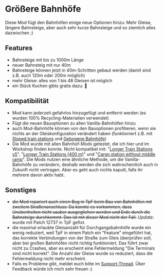 
# Größere Bahnhöfe

Diese Mod fügt den Bahnhöfen einige neue Optionen hinzu: Mehr Gleise, längere Bahnsteige, aber auch sehr kurze Bahnsteige und so ziemlich alles dazwischen ;)

## Features

* Bahnsteige mit bis zu 1000m Länge
* neuer Bahnsteig mit nur 40m
* Bahnsteige können jetzt in 40m-Schritten gebaut werden (damit sind z.B. auch 120m oder 200m möglich)
* mehr Gleise: alles von 1 bis 48 Gleisen ist möglich
* ein Stück Kuchen gibts gratis dazu: 🎂

## Kompatibilität

* Mod kann jederzeit gefahrlos hinzugefügt und entfernt werden (es wurden 100% Recycling-Materialien verwendet)
* Fügt die neuen Bauoptionen zu allen Vanilla-Bahnhöfen hinzu
* auch Mod-Bahnhöfe können von den Bauoptionen profitieren, wenn sie nichts an der Gleiskonfiguration verändert haben (funktioniert z.B. mit [Sloped train stations](https://www.transportfever.net/filebase/index.php/Entry/2586-Sloped-train-stations/) und [Gebogene Bahnhöfe](https://www.transportfever.net/filebase/index.php/Entry/2691-Curved-train-stations-Gebogene-Bahnh%C3%B6fe/))
* Die Mod wurde mit allen Bahnhof-Mods getestet, die ich hier und im Workshop finden konnte. Nicht kompatibel mit: "[Longer Train Stations v5](http://steamcommunity.com/sharedfiles/filedetails/?id=799390578)", "[Longer Train Stations (400 m)](http://steamcommunity.com/sharedfiles/filedetails/?id=795434891)" und "[Cargo station without middle ramp](http://steamcommunity.com/sharedfiles/filedetails/?id=797527610)". Die Mods nutzen eine ähnliche Methode, um die Vanilla-Bahnhöfe zu verändern, deshalb werden die sich wahrscheinlich auch in Zukunft nicht vertragen. Aber es geht auch nichts kaputt, falls ihr mehrere davon aktiv habt.

## Sonstiges

* ~~die Mod repariert auch einen Bug in TpF beim Bau von Bahnhöfen mit zweitem Straßenanschluss: Da konnte es vorkommen, dass Unebenheiten nicht sauber ausgeglichen werden und Erde durch die Bahnsteige durchkommt. Das ist mit dieser Mod nicht der Fall.~~ *Update*: wurde mit Patch 12737 in TpF gefixt.
* die maximal erlaubte Gleisanzahl für Durchgangsbahnhöfe wurde ein wenig reduziert, weil TpF in einem Patch ein "Feature" eingeführt hat, das korrekte Verbindungen von der Straße zum Gleis überprüfen soll, aber bei großen Bahnhöfen nicht richtig funktioniert. Das führt zwar nicht zu Crashes, aber es erscheint eine Fehlermeldung "Die Terminals sind nicht korrekt". Die Anzahl der Gleise wurde so reduziert, dass die Fehlermeldung nicht mehr erscheint.
* Falls es Probleme gibt, meldet euch bitte im [Support-Thread](https://www.transportfever.net/index.php/Thread/7379-Gr%C3%B6%C3%9Fere-Bahnh%C3%B6fe/?postID=143360). Über Feedback würde ich mich sehr freuen :)
